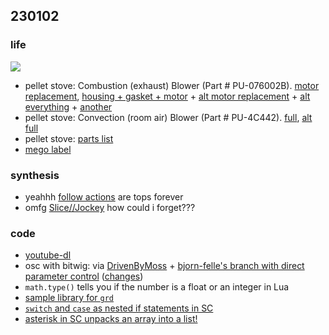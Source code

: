 ## 230102

### life

![](https://www.guggenheim.org/wp-content/uploads/2018/10/art-hilma-af-klint-group-x-no-3-altarpiece-altarbild-1915.jpg)

- pellet stove: Combustion (exhaust) Blower (Part # PU-076002B). [motor replacement](https://www.amazon.com/gp/product/B0B93FM8LC/), [housing + gasket + motor](https://www.amazon.com/Criditpid-Replacement-PU-076002B-Combustion-Englander/dp/B0B935YCHC) + [alt motor replacement](https://fireplaceblowersonline.com/hb-rbm120-pellet-stove-exhaust-blower-motor/) + [alt everything](https://pellet-stove-parts-4less.com/products/englander-after-market-combustion-blower-with-housing-pu-076002b-z-amp?variant=31702631940201&gclid=CjwKCAiA-8SdBhBGEiwAWdgtcGW8E__dQou7T8vVGLHUjIf6cKCUF9BNzZHj9UnVwQasAe-HLrQewBoC_cEQAvD_BwE#description-wrapper) + [another](https://fireplaceblowersonline.com/hb-rbm120-pellet-stove-exhaust-blower-motor/)
- pellet stove: Convection (room air) Blower (Part # PU-4C442). [full](https://www.amazon.com/Englander-Pellet-Stove-Blower-PU-4C442/dp/B07N6P878N#customerReviews), [alt full](https://pellet-stove-parts-4less.com/products/englander-after-market-pellet-stove-convection-blower-pu-4c442-z-amp?variant=31702695510121&gclid=CjwKCAiA-8SdBhBGEiwAWdgtcNIzl1m1Z4aRdT9cc8s4YWohyRCdexrZFCnYLy24eHsqVOGugnAu7xoCXS8QAvD_BwE#description-wrapper)
- pellet stove: [parts list](https://www.englander-stoves.com/us/en/parts-and-manuals/esw0019/)
- [mego label](https://www.discogs.com/label/2440-Mego)


### synthesis
- yeahhh [follow actions](https://www.youtube.com/watch?v=yoSx763s9IY) are tops forever
- omfg [Slice//Jockey](https://www.katjaas.nl/slicejockey/slicejockey.html) how could i forget???

### code

- [youtube-dl](https://youtube-dl.org)
- osc with bitwig: via [DrivenByMoss](https://github.com/git-moss/DrivenByMoss-Documentation/blob/master/Generic-Tools-Protocols/Open-Sound-Control-(OSC).md) + [bjorn-felle's branch with direct parameter control](https://github.com/bjorn-felle/DrivenByMoss) ([changes](https://github.com/git-moss/DrivenByMoss/compare/master...bjorn-felle:DrivenByMoss:master))
- `math.type()` tells you if the number is a float or an integer in Lua
- [sample library for `grd`](https://github.com/yotamorimoto/sc_sample/tree/main)
- [`switch` and `case` as nested if statements in SC](https://doc.sccode.org/Reference/Control-Structures.html)
- [asterisk in SC unpacks an array into a list!](https://stackoverflow.com/questions/64988991/in-supercollider-whats-the-role-of)
